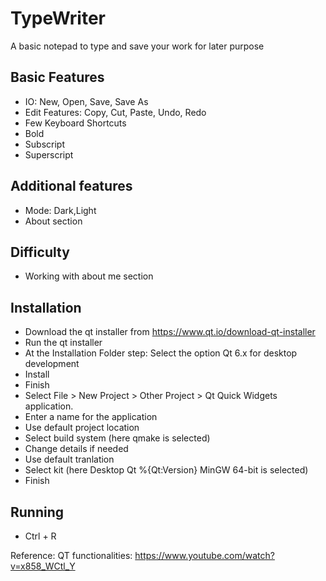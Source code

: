 # TypeWriter
A basic notepad to type and save your work for later purpose 

## Basic Features
- IO: New, Open, Save, Save As
- Edit Features: Copy, Cut, Paste, Undo, Redo
- Few Keyboard Shortcuts
- Bold 
- Subscript 
- Superscript 

## Additional features 
- Mode: Dark,Light
- About section

## Difficulty
- Working with about me section 

## Installation 
- Download the qt installer from https://www.qt.io/download-qt-installer
- Run the qt installer 
- At the Installation Folder step:
Select the option Qt 6.x for desktop development
- Install 
- Finish
- Select File > New Project > Other Project > Qt Quick Widgets application.
- Enter a name for the application 
- Use default project location 
- Select build system (here qmake is selected) 
- Change details if needed
- Use default tranlation
- Select kit (here Desktop Qt %{Qt:Version} MinGW 64-bit is selected) 
- Finish 

## Running
- Ctrl + R

Reference: 
QT functionalities: https://www.youtube.com/watch?v=x858_WCtl_Y
